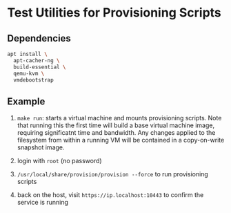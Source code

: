 # Test Utilities for Provisioning Scripts

## Dependencies

```bash
apt install \
  apt-cacher-ng \
  build-essential \
  qemu-kvm \
  vmdebootstrap
```
## Example

1. `make run`: starts a virtual machine and mounts provisioning
   scripts. Note that running this the first time will build a base
   virtual machine image, requiring significatnt time and
   bandwidth. Any changes applied to the filesystem from within a
   running VM will be contained in a copy-on-write snapshot image.

2. login with `root` (no password)

3. `/usr/local/share/provision/provision --force` to run provisioning
   scripts

4. back on the host, visit `https://ip.localhost:10443` to confirm the
   service is running
